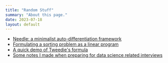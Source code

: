 ```yaml
---
title: "Random Stuff"
summary: "About this page."
date: 2023-07-18
layout: default
---
```

- [Needle: a minimalist auto-differentiation framework](https://github.com/marsplus/cmu-10741-needle/blob/main/needle_exp.ipynb)
- [Formulating a sorting problem as a linear program](https://colab.research.google.com/drive/1hHFK0HfaG_iRXldrRraK5jsbIY1k-F2W?usp=sharing)
- [A quick demo of Tweedie's formula](https://colab.research.google.com/drive/1kUVs5wE17FzDjbClzcdbXKm_3DAoVZAT?usp=sharing) 
- [Some notes I made when preparing for data science related interviews](https://www.overleaf.com/read/jxkndxnfryqk)



